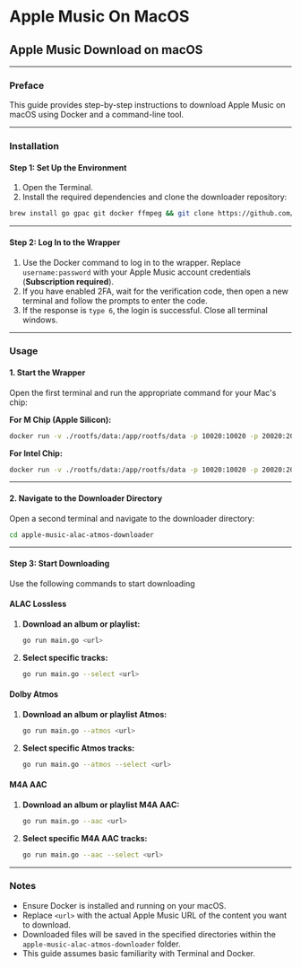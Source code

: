 # Apple Music On MacOS

## Apple Music Download on macOS

***

### **Preface**

This guide provides step-by-step instructions to download Apple Music on macOS using Docker and a command-line tool.

***

### **Installation**

#### **Step 1: Set Up the Environment**

1. Open the Terminal.
2. Install the required dependencies and clone the downloader repository:

```bash
brew install go gpac git docker ffmpeg && git clone https://github.com/zhaarey/apple-music-alac-atmos-downloader.git
```

***

#### **Step 2: Log In to the Wrapper**

1. Use the Docker command to log in to the wrapper. Replace `username:password` with your Apple Music account credentials (**Subscription required**).
2. If you have enabled 2FA, wait for the verification code, then open a new terminal and follow the prompts to enter the code.
3. If the response is `type 6`, the login is successful. Close all terminal windows.

***

### **Usage**

#### **1. Start the Wrapper**

Open the first terminal and run the appropriate command for your Mac's chip:

**For M Chip (Apple Silicon):**

```bash
docker run -v ./rootfs/data:/app/rootfs/data -p 10020:10020 -p 20020:20020 -e args="-M 20020 -H 0.0.0.0" --rm ghcr.io/itouakirai/wrapper:arm
```

**For Intel Chip:**

```bash
docker run -v ./rootfs/data:/app/rootfs/data -p 10020:10020 -p 20020:20020 -e args="-M 20020 -H 0.0.0.0" --rm ghcr.io/itouakirai/wrapper:x86
```

***

#### **2. Navigate to the Downloader Directory**

Open a second terminal and navigate to the downloader directory:

```bash
cd apple-music-alac-atmos-downloader
```

***

#### **Step 3: Start Downloading**

Use the following commands to start downloading

#### **ALAC Lossless**

1.  **Download an album or playlist:**

    ```bash
    go run main.go <url>
    ```
3.  **Select specific tracks:**

    ```bash
    go run main.go --select <url>
    ```
#### **Dolby Atmos**

1.  **Download an album or playlist Atmos:**

    ```bash
    go run main.go --atmos <url>
    ```

2.  **Select specific Atmos tracks:**

    ```bash
    go run main.go --atmos --select <url>
    ```
#### **M4A AAC**

1.  **Download an album or playlist M4A AAC:**

    ```bash
    go run main.go --aac <url>
    ```

2.  **Select specific M4A AAC tracks:**

    ```bash
    go run main.go --aac --select <url>
    ```

***

### **Notes**

* Ensure Docker is installed and running on your macOS.
* Replace `<url>` with the actual Apple Music URL of the content you want to download.
* Downloaded files will be saved in the specified directories within the `apple-music-alac-atmos-downloader` folder.
* This guide assumes basic familiarity with Terminal and Docker.
